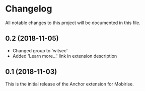 # Changelog

All notable changes to this project will be documented in this file.

## 0.2 (2018-11-05)

- Changed group to 'witsec'
- Added 'Learn more...' link in extension description

## 0.1 (2018-11-03)

This is the initial release of the Anchor extension for Mobirise.
